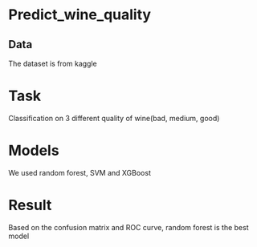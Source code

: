 # Predict_wine_quality

## Data  

The dataset is from kaggle

# Task  

Classification on 3 different quality of wine(bad, medium, good)

# Models  

We used random forest, SVM and XGBoost 

# Result

Based on the confusion matrix and ROC curve, random forest is the best model 
